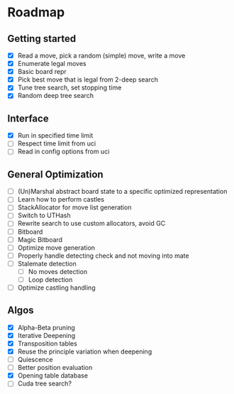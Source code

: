 # Roadmap

## Getting started

- [X] Read a move, pick a random (simple) move, write a move
- [X] Enumerate legal moves
- [X] Basic board repr
- [X] Pick best move that is legal from 2-deep search
- [X] Tune tree search, set stopping time
- [X] Random deep tree search

## Interface

- [X] Run in specified time limit
- [ ] Respect time limit from uci
- [ ] Read in config options from uci

## General Optimization

- [ ] (Un)Marshal abstract board state to a specific optimized representation
- [ ] Learn how to perform castles
- [ ] StackAllocator for move list generation
- [ ] Switch to UTHash
- [ ] Rewrite search to use custom allocators, avoid GC
- [ ] Bitboard
- [ ] Magic Bitboard
- [ ] Optimize move generation
- [ ] Properly handle detecting check and not moving into mate
- [ ] Stalemate detection
  - [ ] No moves detection
  - [ ] Loop detection
- [ ] Optimize castling handling

## Algos

- [X] Alpha-Beta pruning
- [X] Iterative Deepening
- [X] Transposition tables
- [X] Reuse the principle variation when deepening
- [ ] Quiescence
- [ ] Better position evaluation
- [X] Opening table database
- [ ] Cuda tree search?
